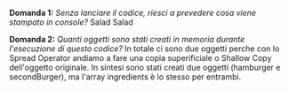 **Domanda 1:**
_Senza lanciare il codice, riesci a prevedere cosa viene stampato in console?_
Salad
Salad

**Domanda 2:**
_Quanti oggetti sono stati creati in memoria durante l'esecuzione di questo codice?_
In totale ci sono due oggetti perche con lo Spread Operator andiamo a fare una copia superificiale o Shallow Copy dell'oggetto originale.
In sintesi sono stati creati due oggetti (hamburger e secondBurger), ma l'array ingredients è lo stesso per entrambi.

